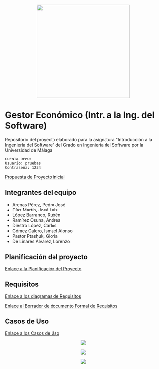 <p align="center">
  <img src="https://cdn.pixabay.com/photo/2013/07/13/12/03/banknotes-159085_960_720.png" width="300" />
</p>

# Gestor Económico (Intr. a la Ing. del Software)
Repositorio del proyecto elaborado para la asignatura "Introducción a la Ingeniería del Software" del Grado en Ingeniería del Software por la Universidad de Málaga.

```
CUENTA DEMO:
Usuario: pruebas
Contraseña: 1234
```

[Propuesta de Proyecto inicial](https://github.com/Joslu12/ProyectoIntro/blob/403f073fe487f505024a421495b9f8f967b34a70/Gestor%20Econo%CC%81mico%20-%20Grupo%207.pdf)

## Integrantes del equipo

-   Arenas Pérez, Pedro José
-   Díaz Martín, José Luis
-   López Barranco, Rubén
-   Ramírez Osuna, Andrea
-   Diestro López, Carlos
-   Gómez Calero, Ismael Alonso
-   Pastor Ptashuk, Gloria
-   De Linares Álvarez, Lorenzo

## Planificación del proyecto

[Enlace a la Planificación del Proyecto](https://github.com/Joslu12/ProyectoIntro/blob/b58db4144054cd19df914b36c2d286bad78ad802/Planificaci%C3%B3n%20Proyecto%20.pdf)

## Requisitos
[Enlace a los diagramas de Requisitos](https://github.com/Joslu12/ProyectoIntro/tree/master/Diagramas/Requisitos)

[Enlace al Borrador de documento Formal de Requisitos](https://github.com/Joslu12/ProyectoIntro/blob/acb1b39344edb12b6433d944bff76a1bee10dd27/Diagramas/Requisitos/Documento%20Formal%20de%20Requisitos.docx)

## Casos de Uso

[Enlace a los Casos de Uso](https://github.com/Joslu12/ProyectoIntro/tree/6521857d754d5985efc0f3d257f67d9e8f0a1bbf/Diagramas/Casos%20de%20Uso)

<p align="center">
  <img src="https://github.com/Joslu12/ProyectoIntro/blob/6521857d754d5985efc0f3d257f67d9e8f0a1bbf/Diagramas/Casos%20de%20Uso/uc__Cuenta_de_Usuario.jpg" />
</p>

<p align="center">
  <img src="https://github.com/Joslu12/ProyectoIntro/blob/6521857d754d5985efc0f3d257f67d9e8f0a1bbf/Diagramas/Casos%20de%20Uso/uc__Datos.jpg" />
</p>

<p align="center">
  <img src="https://github.com/Joslu12/ProyectoIntro/blob/6521857d754d5985efc0f3d257f67d9e8f0a1bbf/Diagramas/Casos%20de%20Uso/uc__Funcionalidades.jpg" />
</p>
